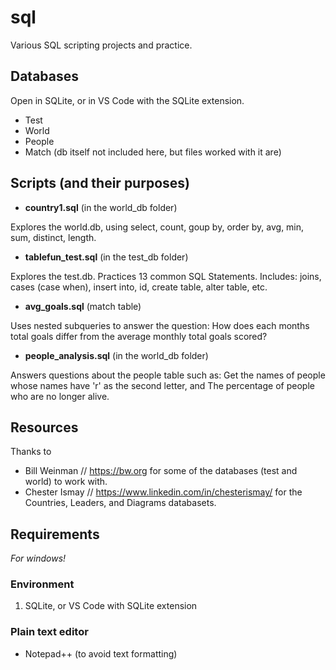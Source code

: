 # sql
Various SQL scripting projects and practice. 

## Databases
Open in SQLite, or in VS Code with the SQLite extension. 
- Test
- World
- People
- Match (db itself not included here, but files worked with it are)

## Scripts (and their purposes)
- **country1.sql** (in the world_db folder)

Explores the world.db, using select, count, goup by, order by, avg, min, sum, distinct, length.

- **tablefun_test.sql** (in the test_db folder)

Explores the test.db.
Practices 13 common SQL Statements. Includes: joins, cases (case when), insert into, id, create table, alter table, etc. 

- **avg_goals.sql** (match table)

Uses nested subqueries to answer the question: How does each months total goals differ from the average monthly total goals scored?

- **people_analysis.sql** (in the world_db folder)

Answers questions about the people table such as:
Get the names of people whose names have 'r' as the second letter, and The percentage of people who are no longer alive.

## Resources
Thanks to 
- Bill Weinman // https://bw.org for some of the databases (test and world) to work with.
- Chester Ismay // https://www.linkedin.com/in/chesterismay/ for the Countries, Leaders, and Diagrams databasets.

## Requirements
*For windows!*

### Environment
1. SQLite, or VS Code with SQLite extension

### Plain text editor
- Notepad++ (to avoid text formatting)

